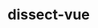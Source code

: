 # dissect-vue

<!-- 绑定的watcher 再次执行时绑定最新的Vue作用域 (添加watcher时绑定vm，由于浅拷贝的原因数据改变可直接获取到)-->
<!-- 每次获取computed的值时都是重新执行computed还是直接取缓存 (每次computed依赖的值变化即执行更新computed值，手动获取computed时直接取，无需重复执行)-->
<!-- 绑定watcher时，对scope.watcher设置并失效的时机 (当前精确的属性[如嵌套属性]获取前添加，绑定完成后移除) -->
<!-- 诸如obj.a.b的watch在获取值前需获取obj/obj.a,可能会提前把scope.watcher消费掉 (对象嵌套形式进行深度优先遍历)-->